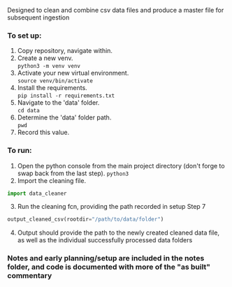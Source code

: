 Designed to clean and combine csv data files and produce a master file for subsequent ingestion

### To set up:
1. Copy repository, navigate within. 
2. Create a new venv. <br />
`python3 -m venv venv`
3. Activate your new virtual environment. <br />
`source venv/bin/activate`
4. Install the requirements. <br />
`pip install -r requirements.txt`
5. Navigate to the 'data' folder. <br />
`
cd data
`
6. Determine the 'data' folder path.  <br />
`
pwd
`
7.  Record this value. 

### To run:
1. Open the python console from the main project directory (don't forge to swap back from the last step). 
`python3`
2. Import the cleaning file. 
```python
import data_cleaner
```
3. Run the cleaning fcn, providing the path recorded in setup Step 7
```python
output_cleaned_csv(rootdir="/path/to/data/folder")
```
4. Output should provide the path to the newly created cleaned data file, as well as the individual successfully processed data folders


### Notes and early planning/setup are included in the notes folder, and code is documented with more of the "as built" commentary
